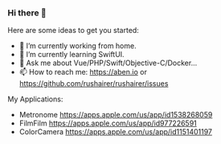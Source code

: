 ### Hi there 👋

Here are some ideas to get you started:

- 🔭 I’m currently working from home.
- 🌱 I’m currently learning SwiftUI.
- 💬 Ask me about Vue/PHP/Swift/Objective-C/Docker...
- 📫 How to reach me: https://aben.io or https://github.com/rushairer/rushairer/issues

My Applications:

- Metronome https://apps.apple.com/us/app/id1538268059
- FilmFilm https://apps.apple.com/us/app/id977226591
- ColorCamera https://apps.apple.com/us/app/id1151401197
